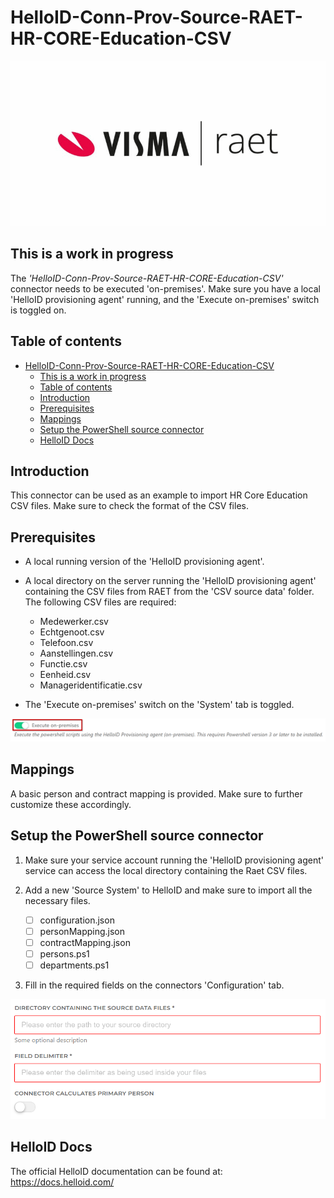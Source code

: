 # HelloID-Conn-Prov-Source-RAET-HR-CORE-Education-CSV

![image](./assets/visma-raet.png)

## This is a work in progress

The _'HelloID-Conn-Prov-Source-RAET-HR-CORE-Education-CSV'_ connector needs to be executed 'on-premises'. Make sure you have a local 'HelloID provisioning agent' running, and the 'Execute on-premises' switch is toggled on.

## Table of contents

- [HelloID-Conn-Prov-Source-RAET-HR-CORE-Education-CSV](#helloid-conn-prov-source-raet-hr-core-education-csv)
  - [This is a work in progress](#this-is-a-work-in-progress)
  - [Table of contents](#table-of-contents)
  - [Introduction](#introduction)
  - [Prerequisites](#prerequisites)
  - [Mappings](#mappings)
  - [Setup the PowerShell source connector](#setup-the-powershell-source-connector)
  - [HelloID Docs](#helloid-docs)

## Introduction

This connector can be used as an example to import HR Core Education CSV files. Make sure to check the format of the CSV files. 

## Prerequisites

- A local running version of the 'HelloID provisioning agent'.

- A local directory on the server running the 'HelloID provisioning agent' containing the CSV files from RAET from the 'CSV source data' folder. The following CSV files are required: 
  - Medewerker.csv
  - Echtgenoot.csv
  - Telefoon.csv
  - Aanstellingen.csv
  - Functie.csv
  - Eenheid.csv
  - Manageridentificatie.csv

- The 'Execute on-premises' switch on the 'System' tab is toggled.

![image](./assets/hid.png)

## Mappings

A basic person and contract mapping is provided. Make sure to further customize these accordingly.

## Setup the PowerShell source connector

1. Make sure your service account running the 'HelloID provisioning agent' service can access the local directory containing the Raet CSV files.

2. Add a new 'Source System' to HelloID and make sure to import all the necessary files.

    - [ ] configuration.json
    - [ ] personMapping.json
    - [ ] contractMapping.json
    - [ ] persons.ps1
    - [ ] departments.ps1

3. Fill in the required fields on the connectors 'Configuration' tab.

![image](./assets/config.png)

## HelloID Docs
The official HelloID documentation can be found at: https://docs.helloid.com/